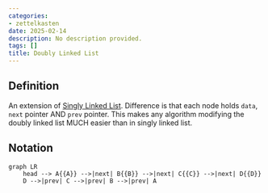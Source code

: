 ```yaml
---
categories:
- zettelkasten
date: 2025-02-14
description: No description provided.
tags: []
title: Doubly Linked List
---
```


## Definition

An extension of [Singly Linked List](Singly%20Linked%20List.md). Difference is that each node holds `data`, `next` pointer AND `prev` pointer. This makes any algorithm modifying the doubly linked list MUCH easier than in singly linked list.

## Notation

```mermaid
graph LR
    head --> A{{A}} -->|next| B{{B}} -->|next| C{{C}} -->|next| D{{D}}
	D -->|prev| C -->|prev| B -->|prev| A
```